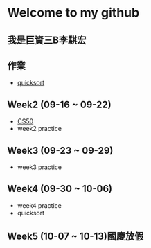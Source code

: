 # Welcome to my github
 ## 我是巨資三B李騏宏
 ## 作業
  * [quicksort](https://github.com/MorrisLee000/Practice/blob/master/Week4/quicksort.ipynb)
 ## Week2 (09-16 ~ 09-22)
  * [CS50](https://github.com/MorrisLee000/Practice/blob/master/Week2/CS50%20url)
  * week2 practice
 ## Week3 (09-23 ~ 09-29)
  * week3 practice
 ## Week4 (09-30 ~ 10-06)
  * week4 practice
  * quicksort
 ## Week5 (10-07 ~ 10-13)國慶放假
